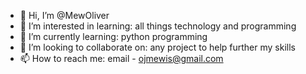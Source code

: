 - 👋 Hi, I’m @MewOliver
- 👀 I’m interested in learning: all things technology and programming
- 🌱 I’m currently learning: python programming
- 💞️ I’m looking to collaborate on: any project to help further my skills
- 📫 How to reach me: email - ojmewis@gmail.com

<!---
MewOliver/MewOliver is a ✨ special ✨ repository because its `README.md` (this file) appears on your GitHub profile.
You can click the Preview link to take a look at your changes.
--->
